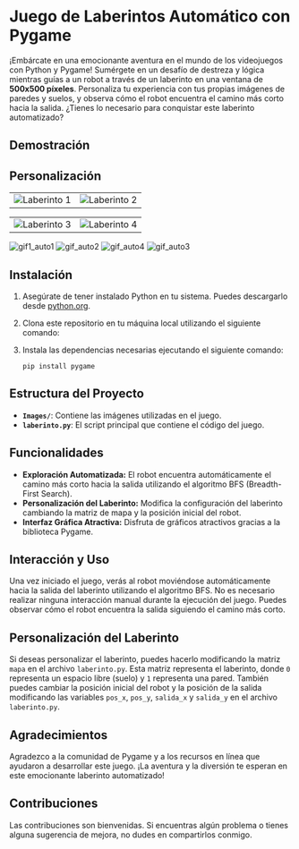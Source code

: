 # Juego de Laberintos Automático con Pygame

¡Embárcate en una emocionante aventura en el mundo de los videojuegos con Python y Pygame! Sumérgete en un desafío de destreza y lógica mientras guías a un robot a través de un laberinto en una ventana de **500x500 píxeles**. Personaliza tu experiencia con tus propias imágenes de paredes y suelos, y observa cómo el robot encuentra el camino más corto hacia la salida. ¿Tienes lo necesario para conquistar este laberinto automatizado?

## Demostración

## Personalización
<table>
  <tr>
    <td><img src="https://github.com/santiagolassog/Juego-de-Laberintos-Automatico-con-Pygame/assets/27078128/584dcd91-5326-451b-8611-dc078e986dac" alt="Laberinto 1"></td>
    <td><img src="https://github.com/santiagolassog/Juego-de-Laberintos-Automatico-con-Pygame/assets/27078128/5e816e6a-2230-4914-b45c-67185c68e0c0" alt="Laberinto 2"></td>
  </tr>
</table>

<table>
  <tr>
    <td><img src="https://github.com/santiagolassog/Juego-de-Laberintos-Automatico-con-Pygame/assets/27078128/f305a264-00fd-492d-886f-f6046c273eff" alt="Laberinto 3"></td>
    <td><img src="https://github.com/santiagolassog/Juego-de-Laberintos-Automatico-con-Pygame/assets/27078128/0b69a650-6ba2-4944-9b6e-74f1e0a804c5" alt="Laberinto 4"></td>
  </tr>
</table>

![gif1_auto1](https://github.com/santiagolassog/Juego-de-Laberintos-Automatico-con-Pygame/assets/27078128/584dcd91-5326-451b-8611-dc078e986dac)
![gif_auto2](https://github.com/santiagolassog/Juego-de-Laberintos-Automatico-con-Pygame/assets/27078128/5e816e6a-2230-4914-b45c-67185c68e0c0)
![gif_auto4](https://github.com/santiagolassog/Juego-de-Laberintos-Automatico-con-Pygame/assets/27078128/f305a264-00fd-492d-886f-f6046c273eff)
![gif_auto3](https://github.com/santiagolassog/Juego-de-Laberintos-Automatico-con-Pygame/assets/27078128/0b69a650-6ba2-4944-9b6e-74f1e0a804c5)


## Instalación

1. Asegúrate de tener instalado Python en tu sistema. Puedes descargarlo desde [python.org](https://www.python.org/downloads/).
2. Clona este repositorio en tu máquina local utilizando el siguiente comando:
3. Instala las dependencias necesarias ejecutando el siguiente comando:

    ```
    pip install pygame
    ```

## Estructura del Proyecto

- **`Images/`**: Contiene las imágenes utilizadas en el juego.
- **`laberinto.py`**: El script principal que contiene el código del juego.
  
## Funcionalidades

- **Exploración Automatizada:** El robot encuentra automáticamente el camino más corto hacia la salida utilizando el algoritmo BFS (Breadth-First Search).
- **Personalización del Laberinto:** Modifica la configuración del laberinto cambiando la matriz de mapa y la posición inicial del robot.
- **Interfaz Gráfica Atractiva:** Disfruta de gráficos atractivos gracias a la biblioteca Pygame.

## Interacción y Uso

Una vez iniciado el juego, verás al robot moviéndose automáticamente hacia la salida del laberinto utilizando el algoritmo BFS.
No es necesario realizar ninguna interacción manual durante la ejecución del juego. Puedes observar cómo el robot encuentra la salida siguiendo el camino más corto.

## Personalización del Laberinto

Si deseas personalizar el laberinto, puedes hacerlo modificando la matriz `mapa` en el archivo `laberinto.py`. Esta matriz representa el laberinto, donde `0` representa un espacio libre (suelo) y `1` representa una pared.
También puedes cambiar la posición inicial del robot y la posición de la salida modificando las variables `pos_x`, `pos_y`, `salida_x` y `salida_y` en el archivo `laberinto.py`.

## Agradecimientos

Agradezco a la comunidad de Pygame y a los recursos en línea que ayudaron a desarrollar este juego. ¡La aventura y la diversión te esperan en este emocionante laberinto automatizado!

## Contribuciones

Las contribuciones son bienvenidas. Si encuentras algún problema o tienes alguna sugerencia de mejora, no dudes en compartirlos conmigo.
